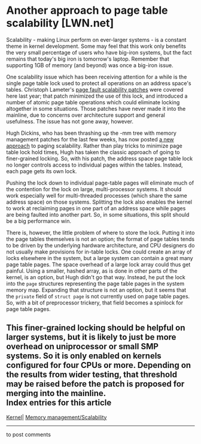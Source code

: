 # Another approach to page table scalability [LWN.net]

Scalability - making Linux perform on ever-larger systems - is a constant theme in kernel development. Some may feel that this work only benefits the very small percentage of users who have big-iron systems, but the fact remains that today's big iron is tomorrow's laptop. Remember that supporting 1GB of memory (and beyond) was once a big-iron issue. 

One scalability issue which has been receiving attention for a while is the single page table lock used to protect all operations on an address space's tables. Christoph Lameter's [page fault scalability patches](http://lwn.net/Articles/114596/) were covered here last year; that patch minimized the use of this lock, and introduced a number of atomic page table operations which could eliminate locking altogether in some situations. Those patches have never made it into the mainline, due to concerns over architecture support and general usefulness. The issue has not gone away, however. 

Hugh Dickins, who has been thrashing up the -mm tree with memory management patches for the last few weeks, has now posted [a new approach](/Articles/156884/) to paging scalability. Rather than play tricks to minimize page table lock hold times, Hugh has taken the classic approach of going to finer-grained locking. So, with his patch, the address space page table lock no longer controls access to individual pages within the tables. Instead, each page gets its own lock. 

Pushing the lock down to individual page-table pages will eliminate much of the contention for the lock on large, multi-processor systems. It should work especially well for multi-threaded processes (which share the same address space) on those systems. Splitting the lock also enables the kernel to work at reclaiming pages in one part of an address space while pages are being faulted into another part. So, in some situations, this split should be a big performance win. 

There is, however, the little problem of where to store the lock. Putting it into the page tables themselves is not an option; the format of page tables tends to be driven by the underlying hardware architecture, and CPU designers do not usually make provisions for in-table locks. One could create an array of locks elsewhere in the system, but a large system can contain a great many page table pages. The space overhead of a large lock array could thus get painful. Using a smaller, hashed array, as is done in other parts of the kernel, is an option, but Hugh didn't go that way. Instead, he put the lock into the `page` structures representing the page table pages in the system memory map. Expanding that structure is not an option, but it seems that the `private` field of `struct page` is not currently used on page table pages. So, with a bit of preprocessor trickery, that field becomes a spinlock for page table pages. 

This finer-grained locking should be helpful on larger systems, but it is likely to just be more overhead on uniprocessor or small SMP systems. So it is only enabled on kernels configured for four CPUs or more. Depending on the results from wider testing, that threshold may be raised before the patch is proposed for merging into the mainline.  
Index entries for this article  
---  
[Kernel](/Kernel/Index)| [Memory management/Scalability](/Kernel/Index#Memory_management-Scalability)  
  


* * *

to post comments 
